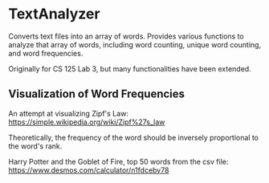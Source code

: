 # TextAnalyzer

Converts text files into an array of words.
Provides various functions to analyze that array of words, including word counting, unique word counting, and word frequencies.

Originally for CS 125 Lab 3, but many functionalities have been extended.

## Visualization of Word Frequencies

An attempt at visualizing Zipf's Law: https://simple.wikipedia.org/wiki/Zipf%27s_law

Theoretically, the frequency of the word should be inversely proportional to the word's rank.

Harry Potter and the Goblet of Fire, top 50 words from the csv file: https://www.desmos.com/calculator/n1fdceby78
